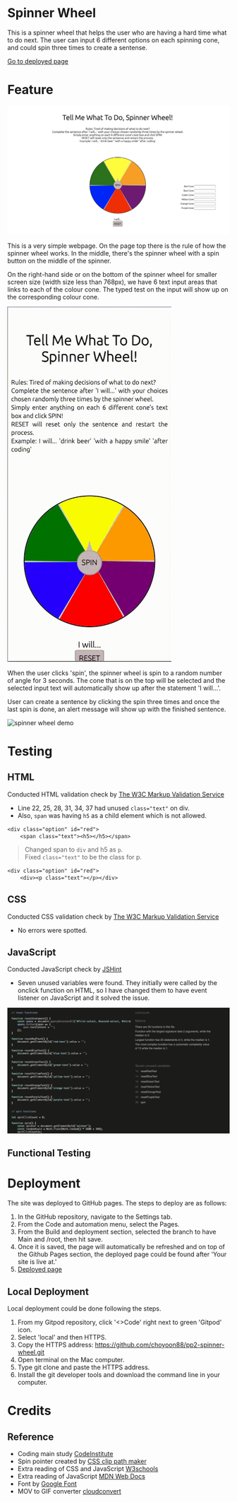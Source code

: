 # Spinner Wheel

This is a spinner wheel that helps the user who are having a hard time what to do next. The user can input 6 different options on each spinning cone, and could spin three times to create a sentense. 

[Go to deployed page](https://choyoon88.github.io/pp2-spinner-wheel/)

# Feature

![frontpage](readme-image/frontpage.png)

This is a very simple webpage. On the page top there is the rule of how the spinner wheel works. In the middle, there's the spinner wheel with a spin button on the middle of the spinner. 

On the right-hand side or on the bottom of the spinner wheel for smaller screen size (width size less than 768px), we have 6 text input areas that links to each of the colour cone. The typed test on the input will show up on the corresponding colour cone. 

![small screen mv](readme-image/small%20screen%20movie.gif)

When the user clicks 'spin', the spinner wheel is spin to a random number of angle for 3 seconds. The cone that is on the top will be selected and the selected input text will automatically show up after the statement 'I will...'. 

User can create a sentence by clicking the spin three times and once the last spin is done, an alert message will show up with the finished sentence. 

![spinner wheel demo](readme-image/spinner-demo.gif)



# Testing

## HTML
Conducted HTML validation check by [The W3C Markup Validation Service](https://validator.w3.org/)
- Line 22, 25, 28, 31, 34, 37 had unused `class="text"` on div. 
- Also, `span` was having `h5` as a child element which is not allowed. 
```
<div class="option" id="red">
    <span class="text"><h5></h5></span>
```
> Changed span to `div` and h5 as `p`.
\
> Fixed `class="text"` to be the class for p.
```
<div class="option" id="red">
    <div><p class="text"></p></div>
```

## CSS
Conducted CSS validation check by [The W3C Markup Validation Service](https://validator.w3.org/)
- No errors were spotted. 

## JavaScript
Conducted JavaScript check by [JSHint](https://jshint.com/)
- Seven unused variables were found. They initially were called by the onclick function on HTML, so I have changed them to have event listener on JavaScript and it solved the issue. 

![jshint](readme-image/jshint-issue.png)


## Functional Testing

# Deployment

The site was deployed to GitHub pages. The steps to deploy are as follows:

1. In the GitHub repository, navigate to the Settings tab.
2. From the Code and automation menu, select the Pages.
3. From the Build and deployment section, selected the branch to have Main and /root, then hit save.
4. Once it is saved, the page will automatically be refreshed and on top of the Github Pages section, the deployed page could be found after 'Your site is live at.' 
5. [Deployed page](https://choyoon88.github.io/pp2-spinner-wheel/)

## Local Deployment

Local deployment could be done following the steps.

1. From my Gitpod repository, click '<>Code' right next to green 'Gitpod' icon.
2. Select 'local' and then HTTPS.
3. Copy the HTTPS address: https://github.com/choyoon88/pp2-spinner-wheel.git
4. Open terminal on the Mac computer.
5. Type git clone and paste the HTTPS address.
6. Install the git developer tools and download the command line in your computer.

# Credits

## Reference
- Coding main study [CodeInstitute](https://learn.codeinstitute.net/dashboard)
- Spin pointer created by [CSS clip path maker](https://bennettfeely.com/clippy/)
- Extra reading of CSS and JavaScript [W3schools](https://www.w3schools.com/)
- Extra reading of JavaScript [MDN Web Docs](https://developer.mozilla.org/en-US/docs/Web/JavaScript)
- Font by [Google Font](https://fonts.google.com/)
- MOV to GIF converter [cloudconvert](https://cloudconvert.com/mov-to-gif)